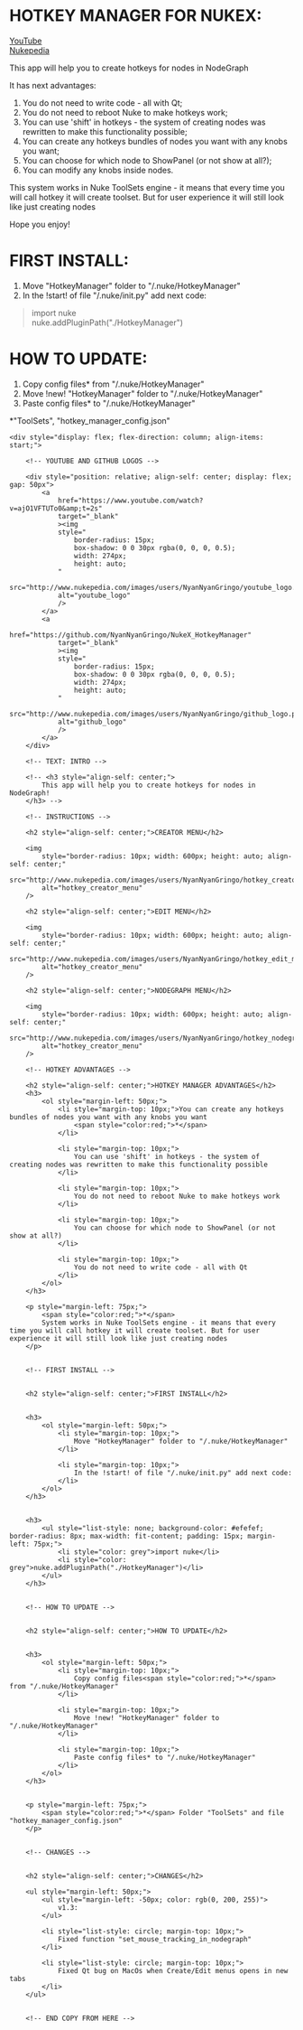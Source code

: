 # HOTKEY MANAGER FOR NUKEX:

[YouTube](https://www.youtube.com/watch?v=ajO1VFTUTo0&t=2s)  
[Nukepedia](http://www.nukepedia.com/)

This app will help you to create hotkeys for nodes in NodeGraph

It has next advantages:
1. You do not need to write code - all with Qt;
2. You do not need to reboot Nuke to make hotkeys work;
3. You can use 'shift' in hotkeys - the system of creating nodes was
rewritten to make this functionality possible;
4. You can create any hotkeys bundles of nodes you want with any
knobs you want;
5. You can choose for which node to ShowPanel (or not show at all?);
6. You can modify any knobs inside nodes.

This system works in Nuke ToolSets engine - it means that every time
you will call hotkey it will create toolset. But for user experience it
will still look like just creating nodes

Hope you enjoy!

# FIRST INSTALL:
1) Move "HotkeyManager" folder to "/.nuke/HotkeyManager"
2) In the !start! of file "/.nuke/init.py" add next code:

> import nuke  
> nuke.addPluginPath("./HotkeyManager")

# HOW TO UPDATE:
1) Copy config files* from "/.nuke/HotkeyManager"
2) Move !new! "HotkeyManager" folder to "/.nuke/HotkeyManager"
3) Paste config files* to "/.nuke/HotkeyManager"

*"ToolSets", "hotkey_manager_config.json"

<!-- START COPY FROM HERE -->


    <div style="display: flex; flex-direction: column; align-items: start;">

        <!-- YOUTUBE AND GITHUB LOGOS -->

        <div style="position: relative; align-self: center; display: flex; gap: 50px">
            <a
                href="https://www.youtube.com/watch?v=ajO1VFTUTo0&amp;t=2s"
                target="_blank"
                ><img
                style="
                    border-radius: 15px;
                    box-shadow: 0 0 30px rgba(0, 0, 0, 0.5);
                    width: 274px;
                    height: auto;
                "
                src="http://www.nukepedia.com/images/users/NyanNyanGringo/youtube_logo.jpg"
                alt="youtube_logo"
                />
            </a>
            <a
                href="https://github.com/NyanNyanGringo/NukeX_HotkeyManager"
                target="_blank"
                ><img
                style="
                    border-radius: 15px;
                    box-shadow: 0 0 30px rgba(0, 0, 0, 0.5);
                    width: 274px;
                    height: auto;
                "
                src="http://www.nukepedia.com/images/users/NyanNyanGringo/github_logo.png"
                alt="github_logo"
                />
            </a>
        </div>
        
        <!-- TEXT: INTRO -->
        
        <!-- <h3 style="align-self: center;">
            This app will help you to create hotkeys for nodes in NodeGraph!
        </h3> -->

        <!-- INSTRUCTIONS -->
        
        <h2 style="align-self: center;">CREATOR MENU</h2>
        
        <img
            style="border-radius: 10px; width: 600px; height: auto; align-self: center;"
            src="http://www.nukepedia.com/images/users/NyanNyanGringo/hotkey_creator_menu.png"
            alt="hotkey_creator_menu"
        />

        <h2 style="align-self: center;">EDIT MENU</h2>
        
        <img
            style="border-radius: 10px; width: 600px; height: auto; align-self: center;"
            src="http://www.nukepedia.com/images/users/NyanNyanGringo/hotkey_edit_menu.png"
            alt="hotkey_creator_menu"
        />

        <h2 style="align-self: center;">NODEGRAPH MENU</h2>
        
        <img
            style="border-radius: 10px; width: 600px; height: auto; align-self: center;"
            src="http://www.nukepedia.com/images/users/NyanNyanGringo/hotkey_nodegraph_menu.png"
            alt="hotkey_creator_menu"
        />

        <!-- HOTKEY ADVANTAGES -->

        <h2 style="align-self: center;">HOTKEY MANAGER ADVANTAGES</h2>
        <h3>
            <ol style="margin-left: 50px;">
                <li style="margin-top: 10px;">You can create any hotkeys bundles of nodes you want with any knobs you want
                    <span style="color:red;">*</span>
                </li>

                <li style="margin-top: 10px;">
                    You can use 'shift' in hotkeys - the system of creating nodes was rewritten to make this functionality possible
                </li>

                <li style="margin-top: 10px;">
                    You do not need to reboot Nuke to make hotkeys work
                </li>

                <li style="margin-top: 10px;">
                    You can choose for which node to ShowPanel (or not show at all?)
                </li>
                
                <li style="margin-top: 10px;">
                    You do not need to write code - all with Qt
                </li>
            </ol>
        </h3>
        
        <p style="margin-left: 75px;">
            <span style="color:red;">*</span>
            System works in Nuke ToolSets engine - it means that every time you will call hotkey it will create toolset. But for user experience it will still look like just creating nodes
        </p>
        

        <!-- FIRST INSTALL -->


        <h2 style="align-self: center;">FIRST INSTALL</h2>


        <h3>
            <ol style="margin-left: 50px;">
                <li style="margin-top: 10px;">
                    Move "HotkeyManager" folder to "/.nuke/HotkeyManager"
                </li>

                <li style="margin-top: 10px;">
                    In the !start! of file "/.nuke/init.py" add next code:
                </li>
            </ol>
        </h3>
        
        
        <h3>
            <ul style="list-style: none; background-color: #efefef; border-radius: 8px; max-width: fit-content; padding: 15px; margin-left: 75px;">
                <li style="color: grey">import nuke</li>
                <li style="color: grey">nuke.addPluginPath("./HotkeyManager")</li>
            </ul>
        </h3>


        <!-- HOW TO UPDATE -->


        <h2 style="align-self: center;">HOW TO UPDATE</h2>

        
        <h3>
            <ol style="margin-left: 50px;">
                <li style="margin-top: 10px;">
                    Copy config files<span style="color:red;">*</span> from "/.nuke/HotkeyManager"
                </li>

                <li style="margin-top: 10px;">
                    Move !new! "HotkeyManager" folder to "/.nuke/HotkeyManager"
                </li>

                <li style="margin-top: 10px;">
                    Paste config files* to "/.nuke/HotkeyManager"
                </li>
            </ol>
        </h3>


        <p style="margin-left: 75px;">
            <span style="color:red;">*</span> Folder "ToolSets" and file "hotkey_manager_config.json"
        </p>


        <!-- CHANGES -->


        <h2 style="align-self: center;">CHANGES</h2>

        <ul style="margin-left: 50px;">
            <ul style="margin-left: -50px; color: rgb(0, 200, 255)">
                v1.3:
            </ul>

            <li style="list-style: circle; margin-top: 10px;">
                Fixed function "set_mouse_tracking_in_nodegraph"
            </li>

            <li style="list-style: circle; margin-top: 10px;">
                Fixed Qt bug on MacOs when Create/Edit menus opens in new tabs
            </li>
        </ul>


        <!-- END COPY FROM HERE -->